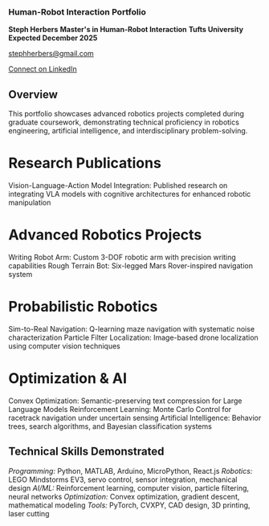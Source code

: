 ### Human-Robot Interaction Portfolio
**Steph Herbers**
**Master's in Human-Robot Interaction**
**Tufts University**
**Expected December 2025**


stephherbers@gmail.com

[Connect on LinkedIn](https://www.linkedin.com/in/steph-herbers/)

## Overview
This portfolio showcases advanced robotics projects completed during graduate coursework, demonstrating technical proficiency in robotics engineering, artificial intelligence, and interdisciplinary problem-solving.

# Research Publications

Vision-Language-Action Model Integration: Published research on integrating VLA models with cognitive architectures for enhanced robotic manipulation

# Advanced Robotics Projects

Writing Robot Arm: Custom 3-DOF robotic arm with precision writing capabilities
Rough Terrain Bot: Six-legged Mars Rover-inspired navigation system

# Probabilistic Robotics

Sim-to-Real Navigation: Q-learning maze navigation with systematic noise characterization
Particle Filter Localization: Image-based drone localization using computer vision techniques

# Optimization & AI

Convex Optimization: Semantic-preserving text compression for Large Language Models
Reinforcement Learning: Monte Carlo Control for racetrack navigation under uncertain sensing
Artificial Intelligence: Behavior trees, search algorithms, and Bayesian classification systems

## Technical Skills Demonstrated

*Programming:* Python, MATLAB, Arduino, MicroPython, React.js
*Robotics:* LEGO Mindstorms EV3, servo control, sensor integration, mechanical design
*AI/ML:* Reinforcement learning, computer vision, particle filtering, neural networks
*Optimization:* Convex optimization, gradient descent, mathematical modeling
*Tools:* PyTorch, CVXPY, CAD design, 3D printing, laser cutting
